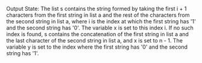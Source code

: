 Output State: The list s contains the string formed by taking the first i + 1 characters from the first string in list a and the rest of the characters from the second string in list a, where i is the index at which the first string has '1' and the second string has '0'. The variable x is set to this index i. If no such index is found, s contains the concatenation of the first string in list a and the last character of the second string in list a, and x is set to n - 1. The variable y is set to the index where the first string has '0' and the second string has '1'.